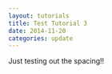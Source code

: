 ```yaml
---
layout: tutorials
title: Test Tutorial 3
date: 2014-11-20
categories: update
---
```


Just testing out the spacing!!
